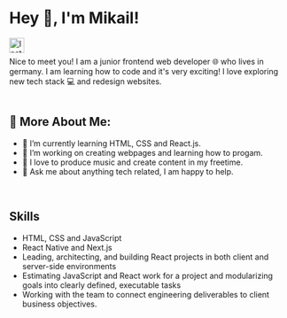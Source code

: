 # Hey 👋, I'm Mikail!

<a href="https://www.instagram.com/mkailsyn/" target="_blank"> <img align="left" src="https://www.uni-giessen.de/fbz/svc/ahs/archiv-inhalte-vor-2021/bilder/instagramlogo/image" alt="Instagram" height="27px"/> </a> 
<br> <br>
Nice to meet you! I am a junior frontend web developer 🌐 who lives in germany. I am learning how to code and it's very exciting! I love exploring new tech stack 💻 and redesign websites.
<br> <br>
## 🧐 More About Me:

- 🌱 I’m currently learning HTML, CSS and React.js.
- 🔭 I’m working on creating webpages and learning how to progam.
- 🎹 I love to produce music and create content in my freetime.
- 💬 Ask me about anything tech related, I am happy to help.
<br>

## Skills

- HTML, CSS and JavaScript
- React Native and Next.js
- Leading, architecting, and building React projects in both client and server-side environments
- Estimating JavaScript and React work for a project and modularizing goals into clearly defined, executable tasks
- Working with the team to connect engineering deliverables to client business objectives.
